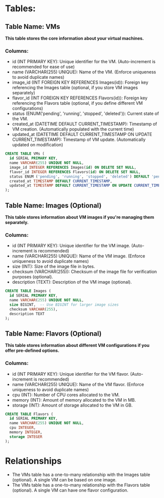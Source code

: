# Tables:

## Table Name: VMs
**This table stores the core information about your virtual machines.**

### Columns:
- id (INT PRIMARY KEY): Unique identifier for the VM. (Auto-increment is recommended for ease of use)
- name (VARCHAR(255) UNIQUE): Name of the VM. (Enforce uniqueness to avoid duplicate names)
- image_id (INT FOREIGN KEY REFERENCES Images(id)): Foreign key referencing the Images table (optional, if you store VM images separately)
- flavor_id (INT FOREIGN KEY REFERENCES Flavors(id)): Foreign key referencing the Flavors table (optional, if you define different VM configurations)
- status (ENUM('pending', 'running', 'stopped', 'deleted')): Current state of the VM.
- created_at (DATETIME DEFAULT CURRENT_TIMESTAMP): Timestamp of VM creation. (Automatically populated with the current time)
- updated_at (DATETIME DEFAULT CURRENT_TIMESTAMP ON UPDATE CURRENT_TIMESTAMP): Timestamp of VM update. (Automatically updated on modification)

```sql
CREATE TABLE VMs (
  id SERIAL PRIMARY KEY,
  name VARCHAR(255) UNIQUE NOT NULL,
  image_id INTEGER REFERENCES Images(id) ON DELETE SET NULL,
  flavor_id INTEGER REFERENCES Flavors(id) ON DELETE SET NULL,
  status ENUM ('pending', 'running', 'stopped', 'deleted') DEFAULT 'pending' NOT NULL,
  created_at TIMESTAMP DEFAULT CURRENT_TIMESTAMP,
  updated_at TIMESTAMP DEFAULT CURRENT_TIMESTAMP ON UPDATE CURRENT_TIMESTAMP
);

```

## Table Name: Images (Optional)
**This table stores information about VM images if you're managing them separately.**

### Columns:
- id (INT PRIMARY KEY): Unique identifier for the VM image. (Auto-increment is recommended)
- name (VARCHAR(255) UNIQUE): Name of the VM image. (Enforce uniqueness to avoid duplicate names)
- size (INT): Size of the image file in bytes.
- checksum (VARCHAR(255)): Checksum of the image file for verification purposes (optional).
- description (TEXT): Description of the VM image (optional).

```sql
CREATE TABLE Images (
  id SERIAL PRIMARY KEY,
  name VARCHAR(255) UNIQUE NOT NULL,
  size BIGINT,  -- Use BIGINT for larger image sizes
  checksum VARCHAR(255),
  description TEXT
);
```

## Table Name: Flavors (Optional)
**This table stores information about different VM configurations if you offer pre-defined options.**

### Columns:
- id (INT PRIMARY KEY): Unique identifier for the VM flavor. (Auto-increment is recommended)
- name (VARCHAR(255) UNIQUE): Name of the VM flavor. (Enforce uniqueness to avoid duplicate names)
- cpu (INT): Number of CPU cores allocated to the VM.
- memory (INT): Amount of memory allocated to the VM in MB.
- storage (INT): Amount of storage allocated to the VM in GB.

```sql
CREATE TABLE Flavors (
  id SERIAL PRIMARY KEY,
  name VARCHAR(255) UNIQUE NOT NULL,
  cpu INTEGER,
  memory INTEGER,
  storage INTEGER
);
```

# Relationships
- The VMs table has a one-to-many relationship with the Images table (optional). A single VM can be based on one image.
- The VMs table has a one-to-many relationship with the Flavors table (optional). A single VM can have one flavor configuration.